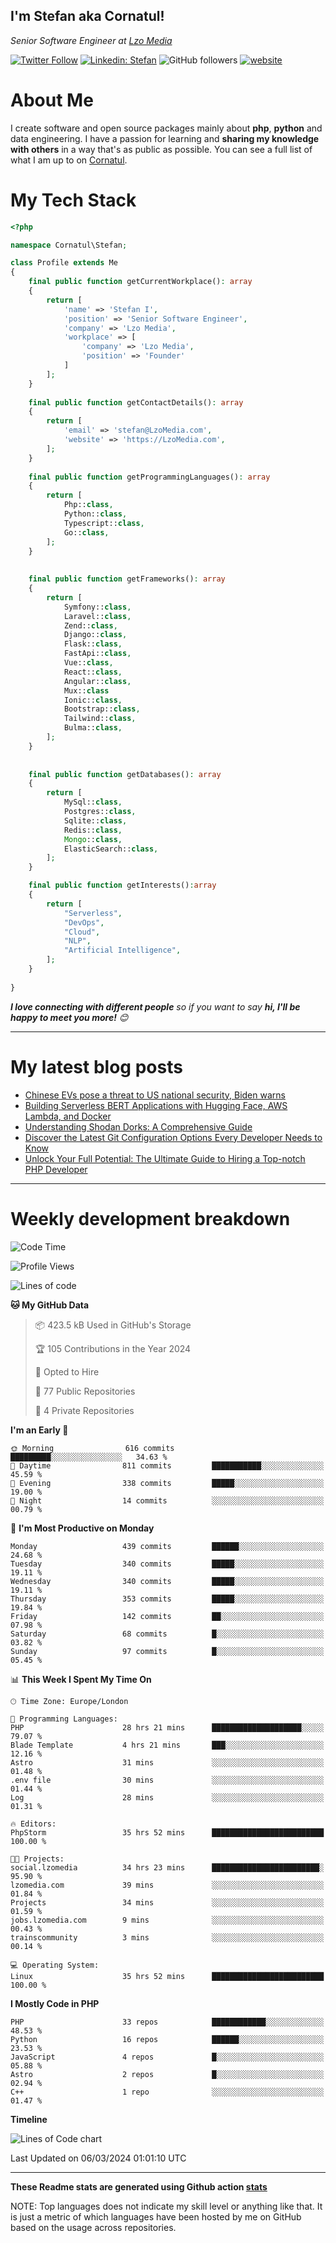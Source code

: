 <h2>I'm Stefan aka Cornatul! </h2>
<p><em>Senior Software Engineer at <a href="https:/lzomedia.com/">Lzo Media
</a>
</em></p>

[![Twitter Follow](https://img.shields.io/twitter/follow/cornatul?label=Follow)](https://twitter.com/intent/follow?screen_name=cornatul)
[![Linkedin: Stefan](https://img.shields.io/badge/cornatul-blue?style=flat-square&logo=Linkedin&logoColor=white&link=https://www.linkedin.com/in/cornatul/)](https://www.linkedin.com/in/cornatul/)
![GitHub followers](https://img.shields.io/github/followers/cornatul?label=Follow&style=social)
[![website](https://img.shields.io/badge/Website-46a2f1.svg?&style=flat-square&logo=Google-Chrome&logoColor=white&link=https://cornatul.com/)](https://cornatul.com/)



# About Me
I create software and open source packages mainly about **php**, **python** and data engineering. 
I have a passion for learning and **sharing my knowledge with others** in a way that's as public as possible. 
You can see a full list of what I am up to on [Cornatul](https://lzomedia.com).


# My Tech Stack

```php
<?php

namespace Cornatul\Stefan;

class Profile extends Me
{
    final public function getCurrentWorkplace(): array
    {
        return [
            'name' => 'Stefan I',
            'position' => 'Senior Software Engineer',
            'company' => 'Lzo Media',
            'workplace' => [
                'company' => 'Lzo Media',
                'position' => 'Founder'         
            ]
        ];
    }
    
    final public function getContactDetails(): array
    {
        return [
            'email' => 'stefan@LzoMedia.com',
            'website' => 'https://LzoMedia.com',
        ];
    }
    
    final public function getProgrammingLanguages(): array
    {
        return [
            Php::class,
            Python::class,
            Typescript::class,
            Go::class,
        ];
    }
    
    
    final public function getFrameworks(): array
    {
        return [
            Symfony::class,
            Laravel::class,
            Zend::class,
            Django::class,
            Flask::class,
            FastApi::class,
            Vue::class,
            React::class,
            Angular::class,
            Mux::class
            Ionic::class,
            Bootstrap::class,
            Tailwind::class,
            Bulma::class,
        ];
    }
    
    
    final public function getDatabases(): array
    {
        return [
            MySql::class,
            Postgres::class,
            Sqlite::class,
            Redis::class,
            Mongo::class,
            ElasticSearch::class,
        ];
    }

    final public function getInterests():array
    {
        return [
            "Serverless",
            "DevOps",
            "Cloud",
            "NLP",
            "Artificial Intelligence",
        ];
    }
   
}
```
 <em><b>I love connecting with different people</b> so if you want to say <b>hi, I'll be happy to meet you more!</b> 😊</em>

---
# My latest blog posts
<!-- BLOG-POST-LIST:START -->
- [Chinese EVs pose a threat to US national security, Biden warns](https://blog.lzomedia.com/chinese-evs-pose-a-threat-to-us-national-security-biden-warns/)
- [Building Serverless BERT Applications with Hugging Face, AWS Lambda, and Docker](https://blog.lzomedia.com/building-serverless-bert-applications-with-hugging-face-aws-lambda-and-docker/)
- [Understanding Shodan Dorks: A Comprehensive Guide](https://blog.lzomedia.com/understanding-shodan-dorks-a-comprehensive-guide/)
- [Discover the Latest Git Configuration Options Every Developer Needs to Know](https://blog.lzomedia.com/discover-the-latest-git-configuration-options-every-developer-needs-to-know/)
- [Unlock Your Full Potential: The Ultimate Guide to Hiring a Top-notch PHP Developer](https://blog.lzomedia.com/unlock-your-full-potential-the-ultimate-guide-to-hiring-a-top-notch-php-developer/)
<!-- BLOG-POST-LIST:END -->

---
# Weekly development breakdown
<!--START_SECTION:waka-->
![Code Time](http://img.shields.io/badge/Code%20Time-457%20hrs%2019%20mins-blue)

![Profile Views](http://img.shields.io/badge/Profile%20Views-0-blue)

![Lines of code](https://img.shields.io/badge/From%20Hello%20World%20I%27ve%20Written-9.0%20million%20lines%20of%20code-blue)

**🐱 My GitHub Data** 

> 📦 423.5 kB Used in GitHub's Storage 
 > 
> 🏆 105 Contributions in the Year 2024
 > 
> 💼 Opted to Hire
 > 
> 📜 77 Public Repositories 
 > 
> 🔑 4 Private Repositories 
 > 
**I'm an Early 🐤** 

```text
🌞 Morning                616 commits         █████████░░░░░░░░░░░░░░░░   34.63 % 
🌆 Daytime                811 commits         ███████████░░░░░░░░░░░░░░   45.59 % 
🌃 Evening                338 commits         █████░░░░░░░░░░░░░░░░░░░░   19.00 % 
🌙 Night                  14 commits          ░░░░░░░░░░░░░░░░░░░░░░░░░   00.79 % 
```
📅 **I'm Most Productive on Monday** 

```text
Monday                   439 commits         ██████░░░░░░░░░░░░░░░░░░░   24.68 % 
Tuesday                  340 commits         █████░░░░░░░░░░░░░░░░░░░░   19.11 % 
Wednesday                340 commits         █████░░░░░░░░░░░░░░░░░░░░   19.11 % 
Thursday                 353 commits         █████░░░░░░░░░░░░░░░░░░░░   19.84 % 
Friday                   142 commits         ██░░░░░░░░░░░░░░░░░░░░░░░   07.98 % 
Saturday                 68 commits          █░░░░░░░░░░░░░░░░░░░░░░░░   03.82 % 
Sunday                   97 commits          █░░░░░░░░░░░░░░░░░░░░░░░░   05.45 % 
```


📊 **This Week I Spent My Time On** 

```text
🕑︎ Time Zone: Europe/London

💬 Programming Languages: 
PHP                      28 hrs 21 mins      ████████████████████░░░░░   79.07 % 
Blade Template           4 hrs 21 mins       ███░░░░░░░░░░░░░░░░░░░░░░   12.16 % 
Astro                    31 mins             ░░░░░░░░░░░░░░░░░░░░░░░░░   01.48 % 
.env file                30 mins             ░░░░░░░░░░░░░░░░░░░░░░░░░   01.44 % 
Log                      28 mins             ░░░░░░░░░░░░░░░░░░░░░░░░░   01.31 % 

🔥 Editors: 
PhpStorm                 35 hrs 52 mins      █████████████████████████   100.00 % 

🐱‍💻 Projects: 
social.lzomedia          34 hrs 23 mins      ████████████████████████░   95.90 % 
lzomedia.com             39 mins             ░░░░░░░░░░░░░░░░░░░░░░░░░   01.84 % 
Projects                 34 mins             ░░░░░░░░░░░░░░░░░░░░░░░░░   01.59 % 
jobs.lzomedia.com        9 mins              ░░░░░░░░░░░░░░░░░░░░░░░░░   00.43 % 
trainscommunity          3 mins              ░░░░░░░░░░░░░░░░░░░░░░░░░   00.14 % 

💻 Operating System: 
Linux                    35 hrs 52 mins      █████████████████████████   100.00 % 
```

**I Mostly Code in PHP** 

```text
PHP                      33 repos            ████████████░░░░░░░░░░░░░   48.53 % 
Python                   16 repos            ██████░░░░░░░░░░░░░░░░░░░   23.53 % 
JavaScript               4 repos             █░░░░░░░░░░░░░░░░░░░░░░░░   05.88 % 
Astro                    2 repos             █░░░░░░░░░░░░░░░░░░░░░░░░   02.94 % 
C++                      1 repo              ░░░░░░░░░░░░░░░░░░░░░░░░░   01.47 % 
```



**Timeline**

![Lines of Code chart](https://raw.githubusercontent.com/cornatul/cornatul/master/assets/bar_graph.png)


 Last Updated on 06/03/2024 01:01:10 UTC
<!--END_SECTION:waka-->


---


**These Readme stats are generated using Github action [stats](https://github.com/cornatul/stats)**

NOTE: Top languages does not indicate my skill level or anything like that. 
It is just a metric of which languages have been hosted by me on GitHub based on the usage across repositories. 
